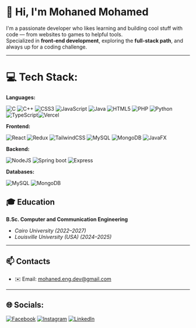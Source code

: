 # 👋 Hi, I'm Mohaned Mohamed

I'm a passionate developer who likes learning and building cool stuff with code — from websites to games to helpful tools.  
Specialized in **front-end development**, exploring the **full-stack path**, and always up for a coding challenge.

---

# 💻 Tech Stack:
**Languages:**  

![C](https://img.shields.io/badge/c-%2300599C.svg?style=for-the-badge&logo=c&logoColor=white) ![C++](https://img.shields.io/badge/c++-%2300599C.svg?style=for-the-badge&logo=c%2B%2B&logoColor=white) ![CSS3](https://img.shields.io/badge/css3-%231572B6.svg?style=for-the-badge&logo=css3&logoColor=white) ![JavaScript](https://img.shields.io/badge/javascript-%23323330.svg?style=for-the-badge&logo=javascript&logoColor=%23F7DF1E) ![Java](https://img.shields.io/badge/java-%23ED8B00.svg?style=for-the-badge&logo=openjdk&logoColor=white) ![HTML5](https://img.shields.io/badge/html5-%23E34F26.svg?style=for-the-badge&logo=html5&logoColor=white) ![PHP](https://img.shields.io/badge/php-%23777BB4.svg?style=for-the-badge&logo=php&logoColor=white) ![Python](https://img.shields.io/badge/python-3670A0?style=for-the-badge&logo=python&logoColor=ffdd54) ![TypeScript](https://img.shields.io/badge/typescript-%23007ACC.svg?style=for-the-badge&logo=typescript&logoColor=white)![Vercel](https://img.shields.io/badge/vercel-%23000000.svg?style=for-the-badge&logo=vercel&logoColor=white) 

**Frontend:**  

![React](https://img.shields.io/badge/react-%2320232a.svg?style=for-the-badge&logo=react&logoColor=%2361DAFB) ![Redux](https://img.shields.io/badge/redux-%23593d88.svg?style=for-the-badge&logo=redux&logoColor=white) ![TailwindCSS](https://img.shields.io/badge/tailwindcss-%2338B2AC.svg?style=for-the-badge&logo=tailwind-css&logoColor=white) ![MySQL](https://img.shields.io/badge/mysql-4479A1.svg?style=for-the-badge&logo=mysql&logoColor=white) ![MongoDB](https://img.shields.io/badge/MongoDB-%234ea94b.svg?style=for-the-badge&logo=mongodb&logoColor=white) ![JavaFX](https://img.shields.io/badge/javafx-%23FF0000.svg?style=for-the-badge&logo=javafx&logoColor=white)
 
**Backend:** 

![NodeJS](https://img.shields.io/badge/node.js-6DA55F?style=for-the-badge&logo=node.js&logoColor=white) ![Spring boot](https://img.shields.io/badge/SpringBoot-6DB33F?style=flat-square&logo=Spring&logoColor=white) 
 ![Express](https://img.shields.io/badge/Express.js-6DA55F?style=for-the-badge&logo=express&logoColor=fff&style=flat)
 
**Databases:**  

![MySQL](https://img.shields.io/badge/mysql-4479A1.svg?style=for-the-badge&logo=mysql&logoColor=white) ![MongoDB](https://img.shields.io/badge/MongoDB-%234ea94b.svg?style=for-the-badge&logo=mongodb&logoColor=white) 

## 🎓 Education

**B.Sc. Computer and Communication Engineering**  
- *Cairo University (2022–2027)*
- *Louisville University (USA) (2024–2025)*

---

## 📫 Contacts
- ✉️ Email: [mohaned.eng.dev@gmail.com](mailto:mohaned.eng.dev@gmail.com)
---
## 🌐 Socials:
[![Facebook](https://img.shields.io/badge/Facebook-%231877F2.svg?logo=Facebook&logoColor=white)](https://www.facebook.com/mohaned.mohamed.760409/) [![Instagram](https://img.shields.io/badge/Instagram-%23E4405F.svg?logo=Instagram&logoColor=white)](https://www.instagram.com/mohaned_m7md/) [![LinkedIn](https://img.shields.io/badge/LinkedIn-%230077B5.svg?logo=linkedin&logoColor=white)](https://www.linkedin.com/in/mohannedmohamed/)

